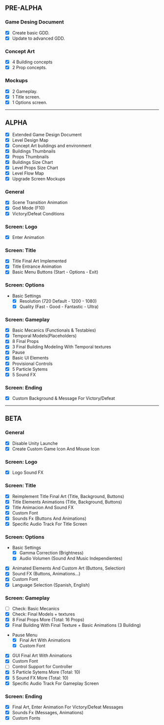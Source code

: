 ## PRE-ALPHA
### Game Desing Document
- [x] Create basic GDD.
- [x] Update to advanced GDD.

### Concept Art
- [x] 4 Building concepts
- [x] 2 Prop concepts.

### Mockups
- [x] 2 Gameplay.
- [x] 1 Title screen.
- [x] 1 Options screen.
___
## ALPHA
- [X] Extended Game Design Document
- [X] Level Design Map
- [x] Concept Art buildings and environment
- [x] Buildings Thumbnails
- [X] Props Thumbnails
- [x] Buildings Size Chart
- [x] Level Props Size Chart
- [x] Level Flow Map
- [X] Upgrade Screen Mockups

### General
- [x] Scene Transition Animation
- [X] God Mode (F10)
- [x] Victory/Defeat Conditions

### Screen: Logo
- [X] Enter Animation

### Screen: Title
- [X] Title Final Art Implemented
- [X] Title Entrance Animation
- [x] Basic Menu Buttons (Start - Options - Exit)

### Screen: Options
- Basic Settings
  - [x] Resolution (720 Default - 1200 - 1080)
  - [x] Quality (Fast - Good - Fantastic - Ultra)
  
### Screen: Gameplay
- [X] Basic Mecanics (Functionals & Testables)
- [X] Temporal Models(Placeholders)
- [X] 8 Final Props
- [X] 3 Final Building Modeling With Temporal textures
- [x] Pause
- [X] Basic UI Elements
- [x] Provisional Controls
- [x] 5 Particle Sytems
- [x] 5 Sound FX

### Screen: Ending
- [X] Custom Background & Message For Victory/Defeat
___
## BETA
### General
- [X] Disable Unity Launche
- [X] Create Custom Game Icon And Mouse Icon

### Screen: Logo
- [x] Logo Sound FX

### Screen: Title
- [X] Reimplement Title Final Art (Title, Background, Buttons)
- [X] Title Elements Animations (Title, Background, Buttons)
- [X] Title Animacion And Sound FX 
- [X] Custom Font
- [X] Sounds Fx (Buttons And Animations)
- [X] Specific Audio Track For Title Screen

### Screen: Options
- Basic Settings
  - [X] Gamma Correction (Brightness)
  - [X] Audio Volumen (Sound And Music Independientes)
- [X]  Animated Elements And Custom Art (Buttons, Selection)
- [X] Sound FX (Buttons, Animations...)
- [X] Custom Font
- [X] Language Selection (Spanish, English)

### Screen: Gameplay
- [ ] Check: Basic Mecanics
- [X] Check: Final Models + textures
- [X] 8 Final Props More (Total: 16 Props)
- [X] Final Building With Final Texture + Basic Animations (3 Building)
- Pause Menu
  - [X] Final Art With Animations
  - [X] Custom Font
- [X] GUI Final Art With Animations
- [X] Custom Font
- [ ] Control Support for Controller
- [X] 5 Particle Sytems More (Total: 10)
- [X] 5 Sound FX More (Total: 10)
- [X] Specific Audio Track For Gameplay Screen

### Screen: Ending
- [X] Final Art, Enter Animation For Victory/Defeat Messages
- [X] Sounds Fx (Messages, Animations)
- [X] Custom Fonts
